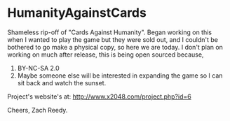 HumanityAgainstCards
====================

Shameless rip-off of "Cards Against Humanity".
Began working on this when I wanted to play the game but they were sold out,
and I couldn't be bothered to go make a physical copy, so here we are today.
I don't plan on working on much after release, this is being open sourced because,
1. BY-NC-SA 2.0
2. Maybe someone else will be interested in expanding the game so I can sit back
   and watch the sunset.

Project's website's at:
http://www.x2048.com/project.php?id=6

Cheers, Zach Reedy.
